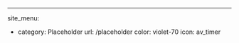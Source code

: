 ---
site_menu:
  - category: Placeholder
    url: /placeholder
    color: violet-70
    icon: av_timer
